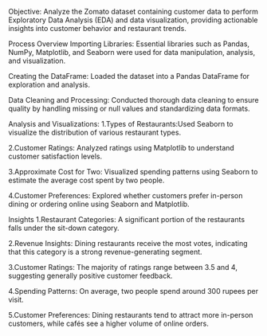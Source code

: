 Objective:
Analyze the Zomato dataset containing customer data to perform Exploratory Data Analysis (EDA) and data visualization, providing actionable insights into customer behavior and restaurant trends.

Process Overview
Importing Libraries:
Essential libraries such as Pandas, NumPy, Matplotlib, and Seaborn were used for data manipulation, analysis, and visualization.


Creating the DataFrame: 
Loaded the dataset into a Pandas DataFrame for exploration and analysis.


Data Cleaning and Processing: 
Conducted thorough data cleaning to ensure quality by handling missing or null values and standardizing data formats.


Analysis and Visualizations:
1.Types of Restaurants:Used Seaborn to visualize the distribution of various restaurant types.

2.Customer Ratings: Analyzed ratings using Matplotlib to understand customer satisfaction levels.

3.Approximate Cost for Two: Visualized spending patterns using Seaborn to estimate the average cost spent by two people.

4.Customer Preferences: Explored whether customers prefer in-person dining or ordering online using Seaborn and Matplotlib.


Insights
1.Restaurant Categories: A significant portion of the restaurants falls under the sit-down category.

2.Revenue Insights: Dining restaurants receive the most votes, indicating that this category is a strong revenue-generating segment.

3.Customer Ratings: The majority of ratings range between 3.5 and 4, suggesting generally positive customer feedback.

4.Spending Patterns: On average, two people spend around 300 rupees per visit.

5.Customer Preferences: Dining restaurants tend to attract more in-person customers, while cafés see a higher volume of online orders.
